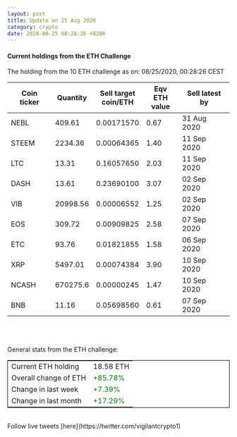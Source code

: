 ```yaml
---
layout: post
title: Update on 25 Aug 2020
category: crypto
date: 2020-08-25 00:28:26 +0200
---
```

<!-- Global site tag (gtag.js) - Google Analytics -->
<script async src="https://www.googletagmanager.com/gtag/js?id=UA-103831149-5"></script>
<script>
  window.dataLayer = window.dataLayer || [];
  function gtag(){dataLayer.push(arguments);}
  gtag('js', new Date());

  gtag('config', 'UA-103831149-5');
</script>


#### Current holdings from the ETH Challenge

The holding from the 10 ETH challenge as on: 08/25/2020, 00:28:26 CEST

|Coin ticker|Quantity|Sell target<br>coin/ETH|Eqv ETH<br>value|Sell latest by|
|-----------|--------|-----------|-----------|--------------|
NEBL|409.61|  0.00171570|0.67|31 Aug 2020|
STEEM|2234.36|  0.00064365|1.40|11 Sep 2020|
LTC|13.31|  0.16057650|2.03|11 Sep 2020|
DASH|13.61|  0.23690100|3.07|02 Sep 2020|
VIB|20998.56|  0.00006552|1.25|02 Sep 2020|
EOS|309.72|  0.00909825|2.58|07 Sep 2020|
ETC|93.76|  0.01821855|1.58|06 Sep 2020|
XRP|5497.01|  0.00074384|3.90|10 Sep 2020|
NCASH|670275.6|  0.00000245|1.47|10 Sep 2020|
BNB|11.16|  0.05698560|0.61|07 Sep 2020|

<br>
<br>
<br>
General stats from the ETH challenge:

<table style="border:1px solid black;margin-left:auto;margin-right:auto;">
	<tbody>
	<tr>
		<td>Current ETH holding</td>
		<td>     18.58 ETH</td>
	</tr>
	<tr>
		<td>Overall change of ETH</td>
		<td><font color="green">+85.78%</font></td>
	</tr>
	<tr>
		<td>Change in last week</td>
		<td><font color="green">+7.39%</font></td>
	</tr>
	<tr>
		<td>Change in last month</td>
		<td><font color="green">+17.29%</font></td>
	</tr>
	</tbody>
</table>

<br>
Follow live tweets [here](https://twitter.com/vigilantcrypto1)
<br>
<br>